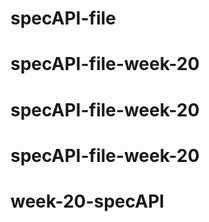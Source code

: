 # specAPI-file
# specAPI-file-week-20
# specAPI-file-week-20
# specAPI-file-week-20
# week-20-specAPI
